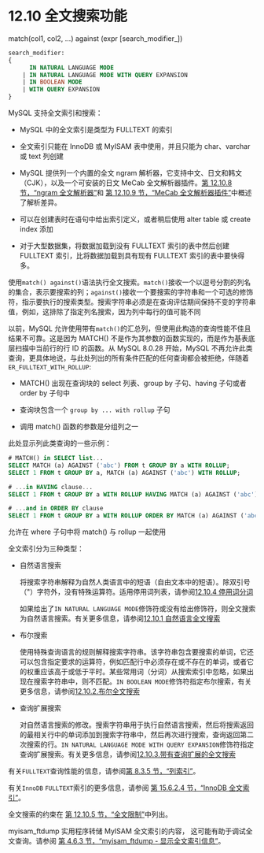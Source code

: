 # 12.10 全文搜索功能

match(col1, col2, ...) against (expr [search_modifier_])

```sql
search_modifier:
{
      IN NATURAL LANGUAGE MODE
    | IN NATURAL LANGUAGE MODE WITH QUERY EXPANSION
    | IN BOOLEAN MODE
    | WITH QUERY EXPANSION
}
```

MySQL 支持全文索引和搜索：

+ MySQL 中的全文索引是类型为 FULLTEXT 的索引

+ 全文索引只能在 InnoDB 或 MyISAM 表中使用，并且只能为 char、varchar 或 text 列创建

+ MySQL 提供列一个内置的全文 ngram 解析器，它支持中文、日文和韩文（CJK），以及一个可安装的日文 MeCab 全文解析器插件。[第 12.10.8 节，“ngram 全文解析器”](https://dev.mysql.com/doc/refman/8.0/en/fulltext-search-ngram.html "12.10.8 ngram 全文解析器")和 [第 12.10.9 节，“MeCab 全文解析器插件”](https://dev.mysql.com/doc/refman/8.0/en/fulltext-search-mecab.html "12.10.9 MeCab 全文解析器插件")中概述了解析差异。

+ 可以在创建表时在语句中给出索引定义，或者稍后使用 alter table 或 create index 添加

+ 对于大型数据集，将数据加载到没有 FULLTEXT 索引的表中然后创建 FULLTEXT 索引，比将数据加载到具有现有 FULLTEXT 索引的表中要快得多。

使用`match() against()`语法执行全文搜索。`match()`接收一个以逗号分割的列名的集合，表示要搜索的列；`against()`接收一个要搜索的字符串和一个可选的修饰符，指示要执行的搜索类型。搜索字符串必须是在查询评估期间保持不变的字符串值，例如，这排除了指定列名搜索，因为列中每行的值可能不同

以前，MySQL 允许使用带有`match()`的汇总列，但使用此构造的查询性能不佳且结果不可靠。这是因为 MATCH() 不是作为其参数的函数实现的，而是作为基表底层扫描中当前行的行 ID 的函数。从 MySQL 8.0.28 开始，MySQL 不再允许此类查询，更具体地说，与此处列出的所有条件匹配的任何查询都会被拒绝，伴随着`ER_FULLTEXT_WITH_ROLLUP`:

+ MATCH() 出现在查询块的 select 列表、group by 子句、having 子句或者 order by 子句中

+ 查询块包含一个 `group by ... with rollup` 子句

+ 调用 match() 函数的参数是分组列之一

此处显示列此类查询的一些示例：

```sql
# MATCH() in SELECT list...
SELECT MATCH (a) AGAINST ('abc') FROM t GROUP BY a WITH ROLLUP;
SELECT 1 FROM t GROUP BY a, MATCH (a) AGAINST ('abc') WITH ROLLUP;

# ...in HAVING clause...
SELECT 1 FROM t GROUP BY a WITH ROLLUP HAVING MATCH (a) AGAINST ('abc');

# ...and in ORDER BY clause
SELECT 1 FROM t GROUP BY a WITH ROLLUP ORDER BY MATCH (a) AGAINST ('abc');
```

允许在 where 子句中将 match() 与 rollup 一起使用

全文索引分为三种类型：

+ 自然语言搜索
  
  将搜索字符串解释为自然人类语言中的短语（自由文本中的短语）。除双引号（"）字符外，没有特殊运算符。适用停用词列表，请参阅[12.10.4 停用词分词](./12.10.4.全文停用词.md)
  
  如果给出了`IN NATURAL LANGUAGE MODE`修饰符或没有给出修饰符，则全文搜索为自然语言搜索。有关更多信息，请参阅[12.10.1 自然语言全文搜索](./12.10.1.自然语言全文搜索.md)

+ 布尔搜索
  
  使用特殊查询语言的规则解释搜索字符串。该字符串包含要搜索的单词，它还可以包含指定要求的运算符，例如匹配行中必须存在或不存在的单词，或者它的权重应该高于或低于平时。某些常用词（分词）从搜索索引中忽略，如果出现在搜索字符串中，则不匹配。`IN BOOLEAN MODE`修饰符指定布尔搜索，有关更多信息，请参阅[12.10.2.布尔全文搜索](./12.10.2.布尔全文搜索.md)

+ 查询扩展搜索
  
  对自然语言搜索的修改。搜索字符串用于执行自然语言搜索，然后将搜索返回的最相关行中的单词添加到搜索字符串中，然后再次进行搜索，查询返回第二次搜索的行。`IN NATURAL LANGUAGE MODE WITH QUERY EXPANSION`修饰符指定查询扩展搜索。有关更多信息，请参阅[12.10.3.带有查询扩展的全文搜索](./12.10.3.带有查询扩展的全文搜索.md)

有关`FULLTEXT`查询性能的信息，请参阅[第 8.3.5 节，“列索引”](https://dev.mysql.com/doc/refman/8.0/en/column-indexes.html "8.3.5 列索引")。

有关`InnoDB` `FULLTEXT`索引的更多信息，请参阅 [第 15.6.2.4 节，“InnoDB 全文索引”](https://dev.mysql.com/doc/refman/8.0/en/innodb-fulltext-index.html "15.6.2.4 InnoDB 全文索引")。

全文搜索的约束在 [第 12.10.5 节，“全文限制”](./12.10.5.全文搜索限制.md)中列出。

myisam_ftdump 实用程序转储 MyISAM 全文索引的内容， 这可能有助于调试全文查询。请参阅 [第 4.6.3 节，“myisam_ftdump - 显示全文索引信息”](https://dev.mysql.com/doc/refman/8.0/en/myisam-ftdump.html "4.6.3 myisam_ftdump——显示全文索引信息")。
